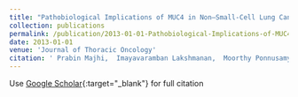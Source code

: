 ```yaml
---
title: "Pathobiological Implications of MUC4 in Non–Small-Cell Lung Cancer"
collection: publications
permalink: /publication/2013-01-01-Pathobiological-Implications-of-MUC4-in-NonSmall-Cell-Lung-Cancer
date: 2013-01-01
venue: 'Journal of Thoracic Oncology'
citation: ' Prabin Majhi,  Imayavaramban Lakshmanan,  Moorthy Ponnusamy,  Maneesh Jain,  Srustidhar Das,  Sukhwinder Kaur,  Su Shimizu,  William West,  Sonny Johansson,  Lynette Smith,  Fang Yu,  Cleo Rolle,  Poonam Sharma,  George Carey,  Surinder Batra,  Apar Ganti, &quot;Pathobiological Implications of MUC4 in Non–Small-Cell Lung Cancer.&quot; Journal of Thoracic Oncology, 2013.'
---
```

Use [Google Scholar](https://scholar.google.com/scholar?q=Pathobiological+Implications+of+MUC4+in+Non–Small+Cell+Lung+Cancer){:target="_blank"} for full citation